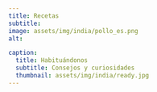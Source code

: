 ```yaml
---
title: Recetas
subtitle: 
image: assets/img/india/pollo_es.png
alt: 

caption:
  title: Habituándonos
  subtitle: Consejos y curiosidades
  thumbnail: assets/img/india/ready.jpg
---
```


